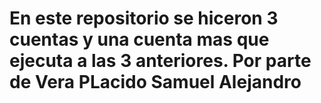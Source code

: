 # En este repositorio se hiceron 3 cuentas y una cuenta mas que ejecuta a las 3 anteriores. Por parte de Vera PLacido Samuel Alejandro
